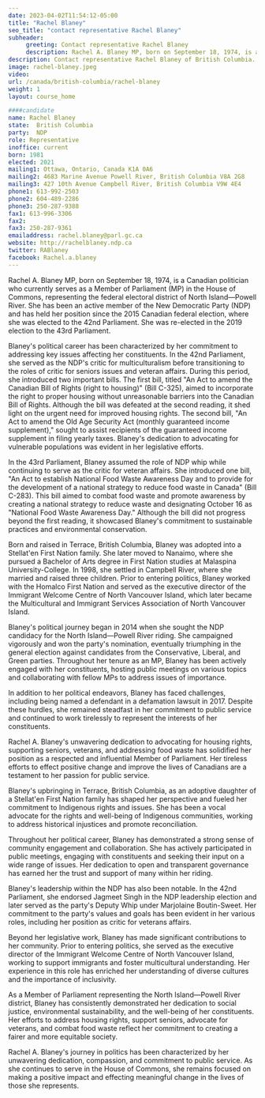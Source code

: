 ```yaml
---
date: 2023-04-02T11:54:12-05:00
title: "Rachel Blaney"
seo_title: "contact representative Rachel Blaney"
subheader:
     greeting: Contact representative Rachel Blaney
     description: Rachel A. Blaney MP, born on September 18, 1974, is a Canadian politician who currently serves as a Member of Parliament (MP) in the House of Commons, representing the federal electoral district of North Island—Powell River. She has been an active member of the New Democratic Party (NDP) and has held her position since the 2015 Canadian federal election, where she was elected to the 42nd Parliament. She was re-elected in the 2019 election to the 43rd Parliament.
description: Contact representative Rachel Blaney of British Columbia. Contact information for Rachel Blaney includes email address, phone number, and mailing address.
image: rachel-blaney.jpeg
video:
url: /canada/british-columbia/rachel-blaney
weight: 1
layout: course_home

####candidate
name: Rachel Blaney
state:	British Columbia
party:	NDP
role: Representative
inoffice: current
born: 1981
elected: 2021
mailing1: Ottawa, Ontario, Canada K1A 0A6
mailing2: 4683 Marine Avenue Powell River, British Columbia V8A 2G8
mailing3: 427 10th Avenue Campbell River, British Columbia V9W 4E4
phone1: 613-992-2503
phone2: 604-489-2286
phone3: 250-287-9388
fax1: 613-996-3306
fax2:  
fax3: 250-287-9361
emailaddress: rachel.blaney@parl.gc.ca
website: http://rachelblaney.ndp.ca
twitter: RABlaney
facebook: Rachel.a.blaney
---
```


Rachel A. Blaney MP, born on September 18, 1974, is a Canadian politician who currently serves as a Member of Parliament (MP) in the House of Commons, representing the federal electoral district of North Island—Powell River. She has been an active member of the New Democratic Party (NDP) and has held her position since the 2015 Canadian federal election, where she was elected to the 42nd Parliament. She was re-elected in the 2019 election to the 43rd Parliament.

Blaney's political career has been characterized by her commitment to addressing key issues affecting her constituents. In the 42nd Parliament, she served as the NDP's critic for multiculturalism before transitioning to the roles of critic for seniors issues and veteran affairs. During this period, she introduced two important bills. The first bill, titled "An Act to amend the Canadian Bill of Rights (right to housing)" (Bill C-325), aimed to incorporate the right to proper housing without unreasonable barriers into the Canadian Bill of Rights. Although the bill was defeated at the second reading, it shed light on the urgent need for improved housing rights. The second bill, "An Act to amend the Old Age Security Act (monthly guaranteed income supplement)," sought to assist recipients of the guaranteed income supplement in filing yearly taxes. Blaney's dedication to advocating for vulnerable populations was evident in her legislative efforts.

In the 43rd Parliament, Blaney assumed the role of NDP whip while continuing to serve as the critic for veteran affairs. She introduced one bill, "An Act to establish National Food Waste Awareness Day and to provide for the development of a national strategy to reduce food waste in Canada" (Bill C-283). This bill aimed to combat food waste and promote awareness by creating a national strategy to reduce waste and designating October 16 as "National Food Waste Awareness Day." Although the bill did not progress beyond the first reading, it showcased Blaney's commitment to sustainable practices and environmental conservation.

Born and raised in Terrace, British Columbia, Blaney was adopted into a Stellat'en First Nation family. She later moved to Nanaimo, where she pursued a Bachelor of Arts degree in First Nation studies at Malaspina University-College. In 1998, she settled in Campbell River, where she married and raised three children. Prior to entering politics, Blaney worked with the Homalco First Nation and served as the executive director of the Immigrant Welcome Centre of North Vancouver Island, which later became the Multicultural and Immigrant Services Association of North Vancouver Island.

Blaney's political journey began in 2014 when she sought the NDP candidacy for the North Island—Powell River riding. She campaigned vigorously and won the party's nomination, eventually triumphing in the general election against candidates from the Conservative, Liberal, and Green parties. Throughout her tenure as an MP, Blaney has been actively engaged with her constituents, hosting public meetings on various topics and collaborating with fellow MPs to address issues of importance.

In addition to her political endeavors, Blaney has faced challenges, including being named a defendant in a defamation lawsuit in 2017. Despite these hurdles, she remained steadfast in her commitment to public service and continued to work tirelessly to represent the interests of her constituents.

Rachel A. Blaney's unwavering dedication to advocating for housing rights, supporting seniors, veterans, and addressing food waste has solidified her position as a respected and influential Member of Parliament. Her tireless efforts to effect positive change and improve the lives of Canadians are a testament to her passion for public service.

Blaney's upbringing in Terrace, British Columbia, as an adoptive daughter of a Stellat'en First Nation family has shaped her perspective and fueled her commitment to Indigenous rights and issues. She has been a vocal advocate for the rights and well-being of Indigenous communities, working to address historical injustices and promote reconciliation.

Throughout her political career, Blaney has demonstrated a strong sense of community engagement and collaboration. She has actively participated in public meetings, engaging with constituents and seeking their input on a wide range of issues. Her dedication to open and transparent governance has earned her the trust and support of many within her riding.

Blaney's leadership within the NDP has also been notable. In the 42nd Parliament, she endorsed Jagmeet Singh in the NDP leadership election and later served as the party's Deputy Whip under Marjolaine Boutin-Sweet. Her commitment to the party's values and goals has been evident in her various roles, including her position as critic for veterans affairs.

Beyond her legislative work, Blaney has made significant contributions to her community. Prior to entering politics, she served as the executive director of the Immigrant Welcome Centre of North Vancouver Island, working to support immigrants and foster multicultural understanding. Her experience in this role has enriched her understanding of diverse cultures and the importance of inclusivity.

As a Member of Parliament representing the North Island—Powell River district, Blaney has consistently demonstrated her dedication to social justice, environmental sustainability, and the well-being of her constituents. Her efforts to address housing rights, support seniors, advocate for veterans, and combat food waste reflect her commitment to creating a fairer and more equitable society.

Rachel A. Blaney's journey in politics has been characterized by her unwavering dedication, compassion, and commitment to public service. As she continues to serve in the House of Commons, she remains focused on making a positive impact and effecting meaningful change in the lives of those she represents.
